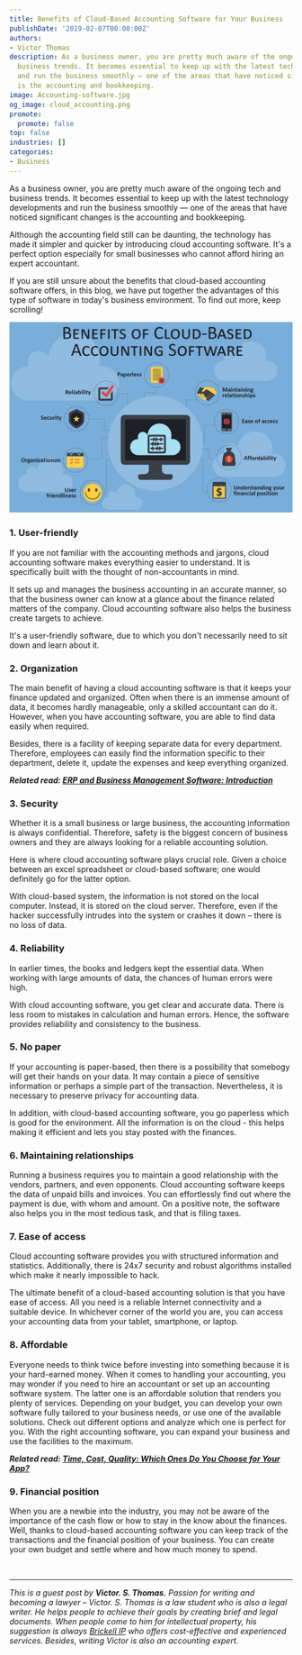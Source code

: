 ```yaml
---
title: Benefits of Cloud-Based Accounting Software for Your Business
publishDate: '2019-02-07T00:00:00Z'
authors:
- Victor Thomas
description: As a business owner, you are pretty much aware of the ongoing tech and
  business trends. It becomes essential to keep up with the latest technology developments
  and run the business smoothly — one of the areas that have noticed significant changes
  is the accounting and bookkeeping.
image: Accounting-software.jpg
og_image: cloud_accounting.png
promote:
  promote: false
top: false
industries: []
categories:
- Business
---
```

As a business owner, you are pretty much aware of the ongoing tech and business trends. It becomes essential to keep up with the latest technology developments and run the business smoothly — one of the areas that have noticed significant changes is the accounting and bookkeeping.

Although the accounting field still can be daunting, the technology has made it simpler and quicker by introducing cloud accounting software. It's a perfect option especially for small businesses who cannot afford hiring an expert accountant.

If you are still unsure about the benefits that cloud-based accounting software offers, in this blog, we have put together the advantages of this type of software in today's business environment. To find out more, keep scrolling!

![Benefits of cloud-based accounting software](cloud-accounting-benefits.png)

### 1. User-friendly

If you are not familiar with the accounting methods and jargons, cloud accounting software makes everything easier to understand. It is specifically built with the thought of non-accountants in mind.

It sets up and manages the business accounting in an accurate manner, so that the business owner can know at a glance about the finance related matters of the company. Cloud accounting software also helps the business create targets to achieve.

It's a user-friendly software, due to which you don't necessarily need to sit down and learn about it.

### 2. Organization

The main benefit of having a cloud accounting software is that it keeps your finance updated and organized. Often when there is an immense amount of data, it becomes hardly manageable, only a skilled accountant can do it. However, when you have accounting software, you are able to find data easily when required.

Besides, there is a facility of keeping separate data for every department. Therefore, employees can easily find the information specific to their department, delete it, update the expenses and keep everything organized.

***Related read: [ERP and Business Management Software: Introduction](https://anadea.info/blog/erp-and-business-management-software-introduction)***

### 3. Security

Whether it is a small business or large business, the accounting information is always confidential. Therefore, safety is the biggest concern of business owners and they are always looking for a reliable accounting solution.

Here is where cloud accounting software plays crucial role. Given a choice between an excel spreadsheet or cloud-based software; one would definitely go for the latter option.

With cloud-based system, the information is not stored on the local computer. Instead, it is stored on the cloud server. Therefore, even if the hacker successfully intrudes into the system or crashes it down – there is no loss of data.

### 4. Reliability

In earlier times, the books and ledgers kept the essential data. When working with large amounts of data, the chances of human errors were high.

With cloud accounting software, you get clear and accurate data. There is less room to mistakes in calculation and human errors. Hence, the software provides reliability and consistency to the business.

### 5. No paper

If your accounting is paper-based, then there is a possibility that somebogy will get their hands on your data. It may contain a piece of sensitive information or perhaps a simple part of the transaction. Nevertheless, it is necessary to preserve privacy for accounting data.

In addition, with cloud-based accounting software, you go paperless which is good for the environment. All the information is on the cloud - this helps making it efficient and lets you stay posted with the finances.

### 6. Maintaining relationships

Running a business requires you to maintain a good relationship with the vendors, partners, and even opponents. Cloud accounting software keeps the data of unpaid bills and invoices. You can effortlessly find out where the payment is due, with whom and amount. On a positive note, the software also helps you in the most tedious task, and that is filing taxes.

### 7. Ease of access

Cloud accounting software provides you with structured information and statistics. Additionally, there is 24x7 security and robust algorithms installed which make it nearly impossible to hack.

The ultimate benefit of a cloud-based accounting solution is that you have ease of access. All you need is a reliable Internet connectivity and a suitable device. In whichever corner of the world you are, you can access your accounting data from your tablet, smartphone, or laptop.

### 8. Affordable

Everyone needs to think twice before investing into something because it is your hard-earned money. When it comes to handling your accounting, you may wonder if you need to hire an accountant or set up an accounting software system. The latter one is an affordable solution that renders you plenty of services. Depending on your budget, you can develop your own software fully tailored to your business needs, or use one of the available solutions. Check out different options and analyze which one is perfect for you. With the right accounting software, you can expand your business and use the facilities to the maximum.

***Related read: [Time, Cost, Quality: Which Ones Do You Choose for Your App?](https://anadea.info/blog/time-quality-cost-which-ones-do-you-choose-for-your-app)***

### 9. Financial position

When you are a newbie into the industry, you may not be aware of the importance of the cash flow or how to stay in the know about the finances. Well, thanks to cloud-based accounting software you can keep track of the transactions and the financial position of your business. You can create your own budget and settle where and how much money to spend.


<br />

---
*This is a guest post by **Victor. S. Thomas.** Passion for writing and becoming a lawyer – Victor. S. Thomas is a law student who is also a legal writer. He helps people to achieve their goals by creating brief and legal documents. When people come to him for intellectual property, his suggestion is always <a href="https://www.brickellip.com/" target="_blank">Brickell IP</a> who offers cost-effective and experienced services. Besides, writing Victor is also an accounting expert.*
